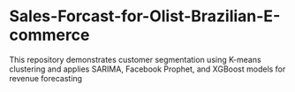 # Sales-Forcast-for-Olist-Brazilian-E-commerce
 This repository demonstrates customer segmentation using K-means clustering and applies SARIMA, Facebook Prophet, and XGBoost models for revenue forecasting
